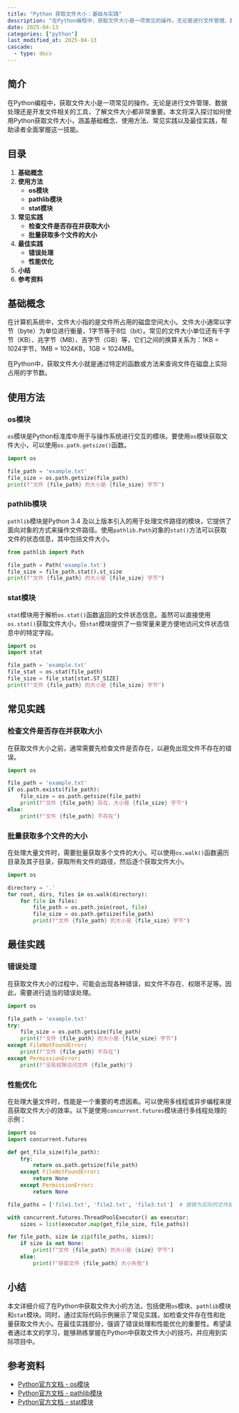 ```yaml
---
title: "Python 获取文件大小：基础与实践"
description: "在Python编程中，获取文件大小是一项常见的操作。无论是进行文件管理、数据处理还是开发文件相关的工具，了解文件大小都非常重要。本文将深入探讨如何使用Python获取文件大小，涵盖基础概念、使用方法、常见实践以及最佳实践，帮助读者全面掌握这一技能。"
date: 2025-04-13
categories: ["python"]
last_modified_at: 2025-04-13
cascade:
  - type: docs
---
```



## 简介
在Python编程中，获取文件大小是一项常见的操作。无论是进行文件管理、数据处理还是开发文件相关的工具，了解文件大小都非常重要。本文将深入探讨如何使用Python获取文件大小，涵盖基础概念、使用方法、常见实践以及最佳实践，帮助读者全面掌握这一技能。

<!-- more -->
## 目录
1. **基础概念**
2. **使用方法**
    - **os模块**
    - **pathlib模块**
    - **stat模块**
3. **常见实践**
    - **检查文件是否存在并获取大小**
    - **批量获取多个文件的大小**
4. **最佳实践**
    - **错误处理**
    - **性能优化**
5. **小结**
6. **参考资料**

## 基础概念
在计算机系统中，文件大小指的是文件所占用的磁盘空间大小。文件大小通常以字节（byte）为单位进行衡量，1字节等于8位（bit）。常见的文件大小单位还有千字节（KB）、兆字节（MB）、吉字节（GB）等，它们之间的换算关系为：1KB = 1024字节，1MB = 1024KB，1GB = 1024MB。

在Python中，获取文件大小就是通过特定的函数或方法来查询文件在磁盘上实际占用的字节数。

## 使用方法

### os模块
`os`模块是Python标准库中用于与操作系统进行交互的模块。要使用`os`模块获取文件大小，可以使用`os.path.getsize()`函数。

```python
import os

file_path = 'example.txt'
file_size = os.path.getsize(file_path)
print(f"文件 {file_path} 的大小是 {file_size} 字节")
```

### pathlib模块
`pathlib`模块是Python 3.4 及以上版本引入的用于处理文件路径的模块，它提供了面向对象的方式来操作文件路径。使用`pathlib.Path`对象的`stat()`方法可以获取文件的状态信息，其中包括文件大小。

```python
from pathlib import Path

file_path = Path('example.txt')
file_size = file_path.stat().st_size
print(f"文件 {file_path} 的大小是 {file_size} 字节")
```

### stat模块
`stat`模块用于解析`os.stat()`函数返回的文件状态信息。虽然可以直接使用`os.stat()`获取文件大小，但`stat`模块提供了一些常量来更方便地访问文件状态信息中的特定字段。

```python
import os
import stat

file_path = 'example.txt'
file_stat = os.stat(file_path)
file_size = file_stat[stat.ST_SIZE]
print(f"文件 {file_path} 的大小是 {file_size} 字节")
```

## 常见实践

### 检查文件是否存在并获取大小
在获取文件大小之前，通常需要先检查文件是否存在，以避免出现文件不存在的错误。

```python
import os

file_path = 'example.txt'
if os.path.exists(file_path):
    file_size = os.path.getsize(file_path)
    print(f"文件 {file_path} 存在，大小是 {file_size} 字节")
else:
    print(f"文件 {file_path} 不存在")
```

### 批量获取多个文件的大小
在处理大量文件时，需要批量获取多个文件的大小。可以使用`os.walk()`函数遍历目录及其子目录，获取所有文件的路径，然后逐个获取文件大小。

```python
import os

directory = '.'
for root, dirs, files in os.walk(directory):
    for file in files:
        file_path = os.path.join(root, file)
        file_size = os.path.getsize(file_path)
        print(f"文件 {file_path} 的大小是 {file_size} 字节")
```

## 最佳实践

### 错误处理
在获取文件大小的过程中，可能会出现各种错误，如文件不存在、权限不足等。因此，需要进行适当的错误处理。

```python
import os

file_path = 'example.txt'
try:
    file_size = os.path.getsize(file_path)
    print(f"文件 {file_path} 的大小是 {file_size} 字节")
except FileNotFoundError:
    print(f"文件 {file_path} 不存在")
except PermissionError:
    print(f"没有权限访问文件 {file_path}")
```

### 性能优化
在处理大量文件时，性能是一个重要的考虑因素。可以使用多线程或异步编程来提高获取文件大小的效率。以下是使用`concurrent.futures`模块进行多线程处理的示例：

```python
import os
import concurrent.futures

def get_file_size(file_path):
    try:
        return os.path.getsize(file_path)
    except FileNotFoundError:
        return None
    except PermissionError:
        return None

file_paths = ['file1.txt', 'file2.txt', 'file3.txt']  # 替换为实际的文件路径列表

with concurrent.futures.ThreadPoolExecutor() as executor:
    sizes = list(executor.map(get_file_size, file_paths))

for file_path, size in zip(file_paths, sizes):
    if size is not None:
        print(f"文件 {file_path} 的大小是 {size} 字节")
    else:
        print(f"获取文件 {file_path} 大小失败")
```

## 小结
本文详细介绍了在Python中获取文件大小的方法，包括使用`os`模块、`pathlib`模块和`stat`模块。同时，通过实际代码示例展示了常见实践，如检查文件存在性和批量获取文件大小。在最佳实践部分，强调了错误处理和性能优化的重要性。希望读者通过本文的学习，能够熟练掌握在Python中获取文件大小的技巧，并应用到实际项目中。

## 参考资料
- [Python官方文档 - os模块](https://docs.python.org/3/library/os.html)
- [Python官方文档 - pathlib模块](https://docs.python.org/3/library/pathlib.html)
- [Python官方文档 - stat模块](https://docs.python.org/3/library/stat.html)